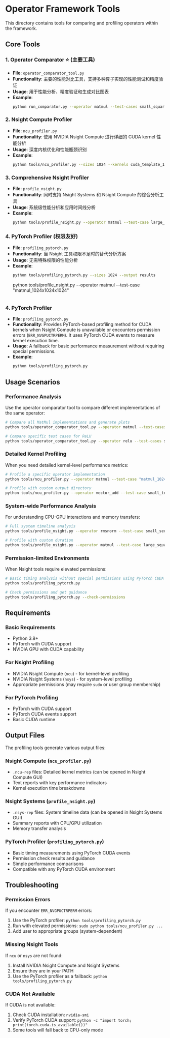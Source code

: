 # Operator Framework Tools

This directory contains tools for comparing and profiling operators within the framework.

## Core Tools

### 1. Operator Comparator ⭐ (主要工具)
- **File**: `operator_comparator_tool.py`
- **Functionality**: 主要的性能对比工具，支持多种算子实现的性能测试和精度验证
- **Usage**: 用于性能分析、精度验证和生成对比图表
- **Example**:
  ```bash
  python run_comparator.py --operator matmul --test-cases small_square --plot
  ```

### 2. Nsight Compute Profiler
- **File**: `ncu_profiler.py` 
- **Functionality**: 使用 NVIDIA Nsight Compute 进行详细的 CUDA kernel 性能分析
- **Usage**: 深度内核优化和性能瓶颈识别
- **Example**:
  ```bash
  python tools/ncu_profiler.py --sizes 1024 --kernels cuda_template_16
  ```

### 3. Comprehensive Nsight Profiler
- **File**: `profile_nsight.py`
- **Functionality**: 同时支持 Nsight Systems 和 Nsight Compute 的综合分析工具
- **Usage**: 系统级性能分析和应用时间线分析
- **Example**:
  ```bash
  python tools/profile_nsight.py --operator matmul --test-case large_square
  ```

### 4. PyTorch Profiler (权限友好)
- **File**: `profiling_pytorch.py`
- **Functionality**: 当 Nsight 工具权限不足时的替代分析方案
- **Usage**: 无需特殊权限的性能分析
- **Example**:
  ```bash
  python tools/profiling_pytorch.py --sizes 1024 --output results
  ```
  python tools/profile_nsight.py --operator matmul --test-case "matmul_1024x1024x1024"
  ```

### 4. PyTorch Profiler
- **File**: `profiling_pytorch.py`
- **Functionality**: Provides PyTorch-based profiling method for CUDA kernels when Nsight Compute is unavailable or encounters permission errors (`ERR_NVGPUCTRPERM`). It uses PyTorch CUDA events to measure kernel execution time.
- **Usage**: A fallback for basic performance measurement without requiring special permissions.
- **Example**:
  ```bash
  python tools/profiling_pytorch.py
  ```

## Usage Scenarios

### Performance Analysis
Use the operator comparator tool to compare different implementations of the same operator:
```bash
# Compare all MatMul implementations and generate plots
python tools/operator_comparator_tool.py --operator matmul --test-cases all --plot --output-dir results

# Compare specific test cases for ReLU
python tools/operator_comparator_tool.py --operator relu --test-cases small_tensor,large_tensor
```

### Detailed Kernel Profiling
When you need detailed kernel-level performance metrics:
```bash
# Profile a specific operator implementation
python tools/ncu_profiler.py --operator matmul --test-case "matmul_1024x1024x1024"

# Profile with custom output directory
python tools/ncu_profiler.py --operator vector_add --test-case small_tensor --output-dir profiling_results
```

### System-wide Performance Analysis
For understanding CPU-GPU interactions and memory transfers:
```bash
# Full system timeline analysis
python tools/profile_nsight.py --operator rmsnorm --test-case small_sequence

# Profile with custom duration
python tools/profile_nsight.py --operator matmul --test-case large_square --duration 30
```

### Permission-limited Environments
When Nsight tools require elevated permissions:
```bash
# Basic timing analysis without special permissions using PyTorch CUDA events
python tools/profiling_pytorch.py

# Check permissions and get guidance
python tools/profiling_pytorch.py --check-permissions
```

## Requirements

### Basic Requirements
- Python 3.8+
- PyTorch with CUDA support
- NVIDIA GPU with CUDA capability

### For Nsight Profiling
- NVIDIA Nsight Compute (`ncu`) - for kernel-level profiling
- NVIDIA Nsight Systems (`nsys`) - for system-level profiling
- Appropriate permissions (may require `sudo` or user group membership)

### For PyTorch Profiling
- PyTorch with CUDA support
- PyTorch CUDA events support
- Basic CUDA runtime

## Output Files

The profiling tools generate various output files:

### Nsight Compute (`ncu_profiler.py`)
- `.ncu-rep` files: Detailed kernel metrics (can be opened in Nsight Compute GUI)
- Text reports with key performance indicators
- Kernel execution time breakdowns

### Nsight Systems (`profile_nsight.py`)
- `.nsys-rep` files: System timeline data (can be opened in Nsight Systems GUI)
- Summary reports with CPU/GPU utilization
- Memory transfer analysis

### PyTorch Profiler (`profiling_pytorch.py`)
- Basic timing measurements using PyTorch CUDA events
- Permission check results and guidance
- Simple performance comparisons
- Compatible with any PyTorch CUDA environment

## Troubleshooting

### Permission Errors
If you encounter `ERR_NVGPUCTRPERM` errors:
1. Use the PyTorch profiler: `python tools/profiling_pytorch.py`
2. Run with elevated permissions: `sudo python tools/ncu_profiler.py ...`
3. Add user to appropriate groups (system-dependent)

### Missing Nsight Tools
If `ncu` or `nsys` are not found:
1. Install NVIDIA Nsight Compute and Nsight Systems
2. Ensure they are in your PATH
3. Use the PyTorch profiler as a fallback: `python tools/profiling_pytorch.py`

### CUDA Not Available
If CUDA is not available:
1. Check CUDA installation: `nvidia-smi`
2. Verify PyTorch CUDA support: `python -c "import torch; print(torch.cuda.is_available())"`
3. Some tools will fall back to CPU-only mode
